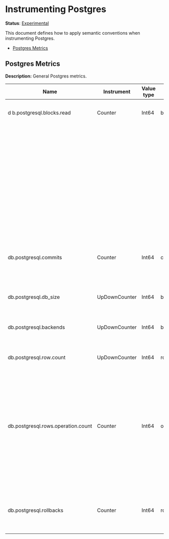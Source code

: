 # Instrumenting Postgres

**Status**: [Experimental](../../../document-status.md)

This document defines how to apply semantic conventions when instrumenting Postgres.

<!-- toc -->

- [Postgres Metrics](#postgres-metrics)

<!-- tocstop -->

## Postgres Metrics

**Description:** General Postgres metrics.

| Name                                        | Instrument    | Value type | Unit       | Unit ([UCUM](../README.md#instrument-units)) | Description                         | Attribute Key | Attribute Values                                                                                   |
|---------------------------------------------| ------------- | ---------- | ---------- | -------------------------------------------- | ----------------------------------- | ------------- | -------------------------------------------------------------------------------------------------- |
| d b.postgresql.blocks.read                  | Counter       | Int64      | blocks     | `{blocks}`                                   | The number of blocks read.          | `database`    |  The name of the database.                                                                         |
|                                             |               |            |            |                                              |                                     | `table`       |  The schema name followed by the table name.                                                       |
|                                             |               |            |            |                                              |                                     | `source`      |  The block read source type.                                                                       |
|                                             |               |            |            |                                              |                                     |               | `heap_read`, `heap_hit`, `idx_read`, `idx_hit`, `toast_read`, `toast_hit`, `tidx_read`, `tidx_hit` |
| db.postgresql.commits                       | Counter       | Int64      | commits    | `{commits}`                                  | The number of commits.              | `database`    |  The number of transactions that have been committed in this database.                             |
| db.postgresql.db_size                       | UpDownCounter | Int64      | bytes      | `{by}`                                       | The database disk usage.            | `database`    |  The disk space used by this database..                                                            |
| db.postgresql.backends                      | UpDownCounter | Int64      | backends   | `{backends}`                                 | The number of backends.             | `database`    |  The number of buffers written directly by a backend..                                             |
| db.postgresql.row.count                     | UpDownCounter | Int64      | rows       | `{rows}`                                     | The number of rows in the database. | `database`    |  The name of the database.                                                                         |
|                                             |               |            |            |                                              |                                     | `table`       |  The schema name followed by the table name.                                                       |
|                                             |               |            |            |                                              |                                     | `state`       |  `dead`, `live`                                                                                    |
| db.postgresql.rows.operation.count          | Counter       | Int64      | operations | `{operations}`                               | The number of db row operations.    | `database`    |  The name of the database.                                                                         |
|                                             |               |            |            |                                              |                                     | `table`       |  The schema name followed by the table name.                                                       |
|                                             |               |            |            |                                              |                                     | `source`      | `ins`, `upd`, `del`, `hot_upd`                                                                     |
| db.postgresql.rollbacks                     | Counter       | Int64      | rollbacks  | `{rollbacks}`                                | The number of rollbacks.            | `database`    |  The number of transactions that have been rolled back in the database.                            |
